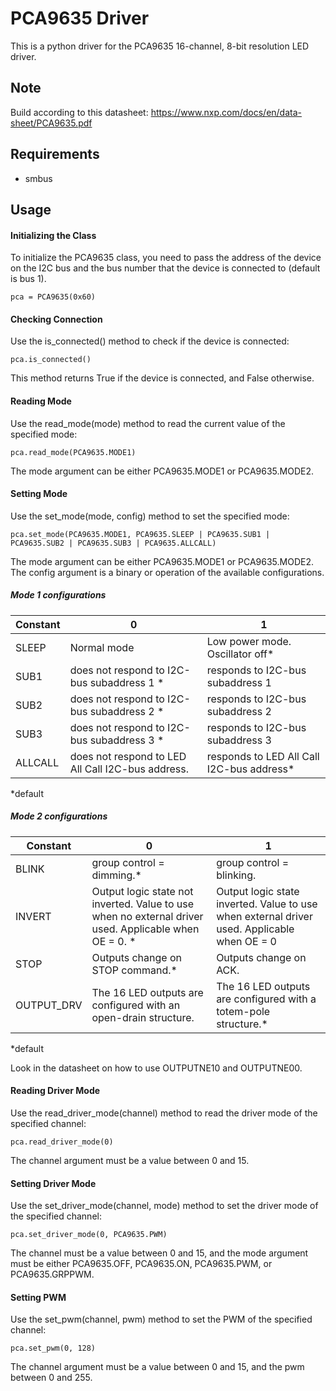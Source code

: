 # PCA9635 Driver

This is a python driver for the PCA9635 16-channel, 8-bit resolution LED driver.

## Note

Build according to this datasheet: 
https://www.nxp.com/docs/en/data-sheet/PCA9635.pdf


## Requirements

* smbus

## Usage

#### Initializing the Class

To initialize the PCA9635 class, you need to pass the address of the device on the I2C bus and the bus number that the device is connected to (default is bus 1).

    pca = PCA9635(0x60)

#### Checking Connection

Use the is_connected() method to check if the device is connected:

    pca.is_connected()

This method returns True if the device is connected, and False otherwise.

#### Reading Mode

Use the read_mode(mode) method to read the current value of the specified mode:

    pca.read_mode(PCA9635.MODE1)

The mode argument can be either PCA9635.MODE1 or PCA9635.MODE2.

#### Setting Mode

Use the set_mode(mode, config) method to set the specified mode:

    pca.set_mode(PCA9635.MODE1, PCA9635.SLEEP | PCA9635.SUB1 | PCA9635.SUB2 | PCA9635.SUB3 | PCA9635.ALLCALL)

The mode argument can be either PCA9635.MODE1 or PCA9635.MODE2. The config argument is a binary or operation of the available configurations.

##### Mode 1 configurations

Constant        | 0                   | 1
-------------   | -------------   | -------------
SLEEP           | Normal mode    | Low power mode. Oscillator off*
SUB1            | does not respond to I2C-bus subaddress 1 *   |  responds to I2C-bus subaddress 1
SUB2            | does not respond to I2C-bus subaddress 2 *   |  responds to I2C-bus subaddress 2
SUB3            | does not respond to I2C-bus subaddress 3 *   |  responds to I2C-bus subaddress 3
ALLCALL         | does not respond to LED All Call I2C-bus address.    | responds to LED All Call I2C-bus address*

*default

##### Mode 2 configurations

Constant        | 0                   | 1
-------------   | -------------   | -------------
BLINK           | group control = dimming.* | group control = blinking.
INVERT            | Output logic state not inverted. Value to use when no external driver used. Applicable when OE = 0. *|  Output logic state inverted. Value to use when external driver used. Applicable when OE = 0
STOP            | Outputs change on STOP command.*  |  Outputs change on ACK.
OUTPUT_DRV            | The 16 LED outputs are configured with an open-drain structure.    |  The 16 LED outputs are configured with a totem-pole structure.*

*default

Look in the datasheet on how to use OUTPUTNE10 and OUTPUTNE00.


#### Reading Driver Mode

Use the read_driver_mode(channel) method to read the driver mode of the specified channel:

    pca.read_driver_mode(0)
The channel argument must be a value between 0 and 15.

#### Setting Driver Mode

Use the set_driver_mode(channel, mode) method to set the driver mode of the specified channel:

    pca.set_driver_mode(0, PCA9635.PWM)
The channel must be a value between 0 and 15, and the mode argument must be either PCA9635.OFF, PCA9635.ON, PCA9635.PWM, or PCA9635.GRPPWM.

#### Setting PWM

Use the set_pwm(channel, pwm) method to set the PWM of the specified channel:

    pca.set_pwm(0, 128)

The channel argument must be a value between 0 and 15, and the pwm between 0 and 255.
